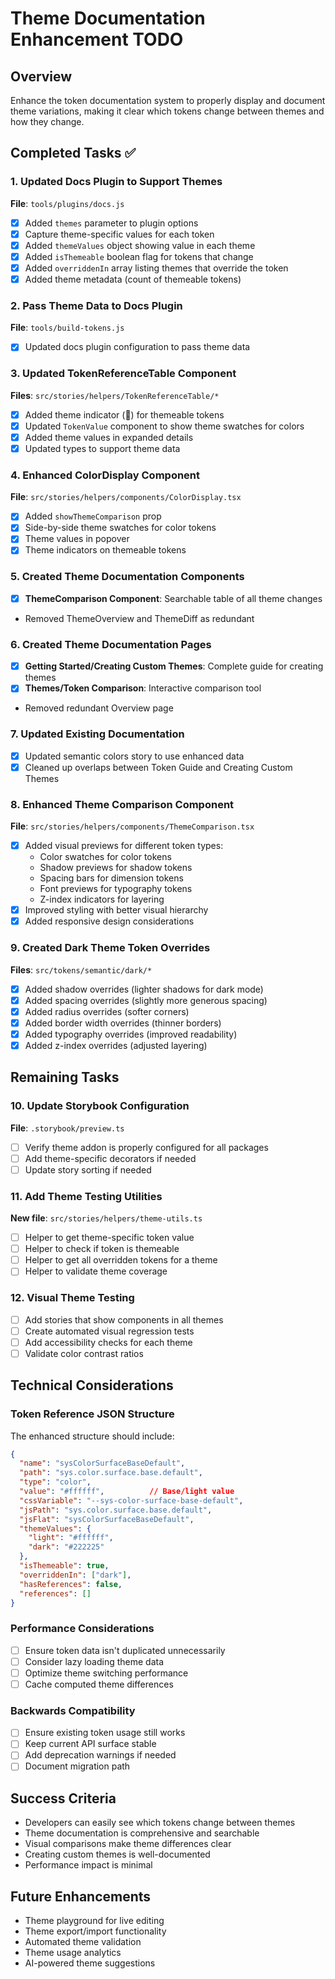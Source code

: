 # Theme Documentation Enhancement TODO

## Overview
Enhance the token documentation system to properly display and document theme variations, making it clear which tokens change between themes and how they change.

## Completed Tasks ✅

### 1. Updated Docs Plugin to Support Themes
**File**: `tools/plugins/docs.js`
- [x] Added `themes` parameter to plugin options
- [x] Capture theme-specific values for each token
- [x] Added `themeValues` object showing value in each theme
- [x] Added `isThemeable` boolean flag for tokens that change
- [x] Added `overriddenIn` array listing themes that override the token
- [x] Added theme metadata (count of themeable tokens)

### 2. Pass Theme Data to Docs Plugin
**File**: `tools/build-tokens.js`
- [x] Updated docs plugin configuration to pass theme data

### 3. Updated TokenReferenceTable Component
**Files**: `src/stories/helpers/TokenReferenceTable/*`
- [x] Added theme indicator (🎨) for themeable tokens
- [x] Updated `TokenValue` component to show theme swatches for colors
- [x] Added theme values in expanded details
- [x] Updated types to support theme data

### 4. Enhanced ColorDisplay Component
**File**: `src/stories/helpers/components/ColorDisplay.tsx`
- [x] Added `showThemeComparison` prop
- [x] Side-by-side theme swatches for color tokens
- [x] Theme values in popover
- [x] Theme indicators on themeable tokens

### 5. Created Theme Documentation Components
- [x] **ThemeComparison Component**: Searchable table of all theme changes
- Removed ThemeOverview and ThemeDiff as redundant

### 6. Created Theme Documentation Pages
- [x] **Getting Started/Creating Custom Themes**: Complete guide for creating themes
- [x] **Themes/Token Comparison**: Interactive comparison tool
- Removed redundant Overview page

### 7. Updated Existing Documentation
- [x] Updated semantic colors story to use enhanced data
- [x] Cleaned up overlaps between Token Guide and Creating Custom Themes

### 8. Enhanced Theme Comparison Component
**File**: `src/stories/helpers/components/ThemeComparison.tsx`
- [x] Added visual previews for different token types:
  - Color swatches for color tokens
  - Shadow previews for shadow tokens
  - Spacing bars for dimension tokens
  - Font previews for typography tokens
  - Z-index indicators for layering
- [x] Improved styling with better visual hierarchy
- [x] Added responsive design considerations

### 9. Created Dark Theme Token Overrides
**Files**: `src/tokens/semantic/dark/*`
- [x] Added shadow overrides (lighter shadows for dark mode)
- [x] Added spacing overrides (slightly more generous spacing)
- [x] Added radius overrides (softer corners)
- [x] Added border width overrides (thinner borders)
- [x] Added typography overrides (improved readability)
- [x] Added z-index overrides (adjusted layering)

## Remaining Tasks

### 10. Update Storybook Configuration
**File**: `.storybook/preview.ts`
- [ ] Verify theme addon is properly configured for all packages
- [ ] Add theme-specific decorators if needed
- [ ] Update story sorting if needed

### 11. Add Theme Testing Utilities
**New file**: `src/stories/helpers/theme-utils.ts`
- [ ] Helper to get theme-specific token value
- [ ] Helper to check if token is themeable
- [ ] Helper to get all overridden tokens for a theme
- [ ] Helper to validate theme coverage

### 12. Visual Theme Testing
- [ ] Add stories that show components in all themes
- [ ] Create automated visual regression tests
- [ ] Add accessibility checks for each theme
- [ ] Validate color contrast ratios

## Technical Considerations

### Token Reference JSON Structure
The enhanced structure should include:
```json
{
  "name": "sysColorSurfaceBaseDefault",
  "path": "sys.color.surface.base.default",
  "type": "color",
  "value": "#ffffff",          // Base/light value
  "cssVariable": "--sys-color-surface-base-default",
  "jsPath": "sys.color.surface.base.default",
  "jsFlat": "sysColorSurfaceBaseDefault",
  "themeValues": {
    "light": "#ffffff",
    "dark": "#222225"
  },
  "isThemeable": true,
  "overriddenIn": ["dark"],
  "hasReferences": false,
  "references": []
}
```

### Performance Considerations
- [ ] Ensure token data isn't duplicated unnecessarily
- [ ] Consider lazy loading theme data
- [ ] Optimize theme switching performance
- [ ] Cache computed theme differences

### Backwards Compatibility
- [ ] Ensure existing token usage still works
- [ ] Keep current API surface stable
- [ ] Add deprecation warnings if needed
- [ ] Document migration path

## Success Criteria
- Developers can easily see which tokens change between themes
- Theme documentation is comprehensive and searchable
- Visual comparisons make theme differences clear
- Creating custom themes is well-documented
- Performance impact is minimal

## Future Enhancements
- Theme playground for live editing
- Theme export/import functionality
- Automated theme validation
- Theme usage analytics
- AI-powered theme suggestions
